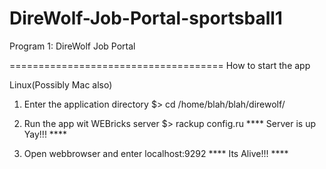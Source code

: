 DireWolf-Job-Portal-sportsball1
===============================

Program 1: DireWolf Job Portal

=====================================
How to start the app

Linux(Possibly Mac also)

1. Enter the application directory
   $> cd /home/blah/blah/direwolf/

2. Run the app wit WEBricks server
   $> rackup config.ru
   **** Server is up Yay!!! ****

3. Open webbrowser and enter
   localhost:9292
   **** Its Alive!!! ****
